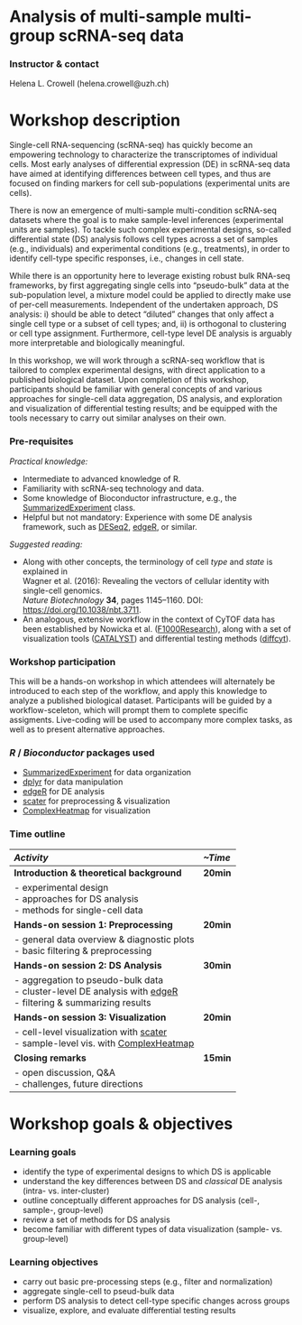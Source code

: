 # Analysis of multi-sample multi-group scRNA-seq data

### Instructor & contact

Helena L. Crowell (helena.crowell\@uzh.ch)

# Workshop description

Single-cell RNA-sequencing (scRNA-seq) has quickly become an empowering technology to characterize the transcriptomes of individual cells. Most early analyses of differential expression (DE) in scRNA-seq data have aimed at identifying differences between cell types, and thus are focused on finding markers for cell sub-populations (experimental units are cells).

There is now an emergence of multi-sample multi-condition scRNA-seq datasets where the goal is to make sample-level inferences (experimental units are samples). To tackle such complex experimental designs, so-called differential state (DS) analysis follows cell types across a set of samples (e.g., individuals) and experimental conditions (e.g., treatments), in order to identify cell-type specific responses, i.e., changes in cell state. 

While there is an opportunity here to leverage existing robust bulk RNA-seq frameworks, by first aggregating single cells into “pseudo-bulk” data at the sub-population level, a mixture model could be applied to directly make use of per-cell measurements. Independent of the undertaken approach, DS analysis: i) should be able to detect “diluted” changes that only affect a single cell type or a subset of cell types; and, ii) is orthogonal to clustering or cell type assignment. Furthermore, cell-type level DE analysis is arguably more interpretable and biologically meaningful.

In this workshop, we will work through a scRNA-seq workflow that is tailored to complex experimental designs, with direct application to a published biological dataset. Upon completion of this workshop, participants should be familiar with general concepts of and various approaches for single-cell data aggregation, DS analysis, and exploration and visualization of differential testing results; and be equipped with the tools necessary to carry out similar analyses on their own.

### Pre-requisites

*Practical knowledge:*

* Intermediate to advanced knowledge of R.
* Familiarity with scRNA-seq technology and data.
* Some knowledge of Bioconductor infrastructure, e.g., the [SummarizedExperiment][1] class.
* Helpful but not mandatory: Experience with some DE analysis framework, such as [DESeq2](http://bioconductor.org/packages/DESeq2), [edgeR][3], or similar.

*Suggested reading:*

* Along with other concepts, the terminology of cell *type* and *state* is explained in  
Wagner et al. (2016): Revealing the vectors of cellular identity with single-cell genomics.  
*Nature Biotechnology* **34**, pages 1145–1160. DOI: https://doi.org/10.1038/nbt.3711.
* An analogous, extensive workflow in the context of CyTOF data has been established by Nowicka et al. ([F1000Research](https://doi.org/10.12688/f1000research.11622.2)), along with a set of visualization tools ([CATALYST](http://bioconductor.org/packages/CATALYST)) and differential testing methods ([diffcyt](http://bioconductor.org/packages/diffcyt)).

### Workshop participation

This will be a hands-on workshop in which attendees will alternately be introduced to each step of the workflow, and apply this knowledge to analyze a published biological dataset. Participants will be guided by a workflow-sceleton, which will prompt them to complete specific assigments. Live-coding will be used to accompany more complex tasks, as well as to present alternative approaches.

### _R_ / _Bioconductor_ packages used

* [SummarizedExperiment][1] for data organization
* [dplyr][2] for data manipulation
* [edgeR][3] for DE analysis
* [scater][4] for preprocessing & visualization
* [ComplexHeatmap][5] for visualization

[1]: https://bioconductor.org/packages/SummarizedExperiment
[2]: https://www.rdocumentation.org/packages/dplyr
[3]: https://bioconductor.org/packages/edgeR
[4]: https://bioconductor.org/packages/scater
[5]: https://www.rdocumentation.org/packages/ComplexHeatmap

### Time outline

| *Activity*                                   | *\~Time*  |
|:---------------------------------------------|:----------|
| **Introduction & theoretical background**    | **20min** |
| - experimental design <br> - approaches for DS analysis <br> - methods for single-cell data | |
| **Hands-on session 1: Preprocessing**        | **20min** |
| - general data overview & diagnostic plots <br> - basic filtering & preprocessing | |
| **Hands-on session 2: DS Analysis**          | **30min** |
| - aggregation to pseudo-bulk data <br> - cluster-level DE analysis with [edgeR][3] <br> - filtering & summarizing results | |
| **Hands-on session 3: Visualization**        | **20min** |
| - cell-level visualization with [scater][4] <br> - sample-level vis. with [ComplexHeatmap][5] | |
| **Closing remarks**                          | **15min** |
| - open discussion, Q&A <br> - challenges, future directions | |

# Workshop goals & objectives

### Learning goals

* identify the type of experimental designs to which DS is applicable
* understand the key differences between DS and *classical* DE analysis (intra- vs. inter-cluster)
* outline conceptually different approaches for DS analysis (cell-, sample-, group-level)
* review a set of methods for DS analysis
* become familiar with different types of data visualization (sample- vs. group-level)

### Learning objectives

* carry out basic pre-processing steps (e.g., filter and normalization)
* aggregate single-cell to pseud-bulk data
* perform DS analysis to detect cell-type specific changes across groups
* visualize, explore, and evaluate differential testing results 

